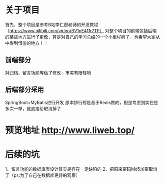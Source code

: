 # 关于项目
首先，整个项目是参考B站李仁密老师的开发教程（https://www.bilibili.com/video/BV1nE411r7TF）
对整个项目的前端包括后端的某些地方进行了更改，算是对自己的学习总结的一个小里程碑了，也希望大家从中得到借鉴的地方！！


## 前端部分
对归档、留言功能等做了修改，审美有限轻喷
## 后端部分采用
SpringBoot+MyBatis进行开发  原本排行榜是基于Redis做的，但是考虑到实在是多次一举，就直接给取消掉了



# 预览地址 http://www.liweb.top/

# 后续的坑

1、留言功能的数据库表设计其实是存在一定缺陷的
2、把原来密码Md5加密取消了（ps:为了自己在数据库更好的观察）

